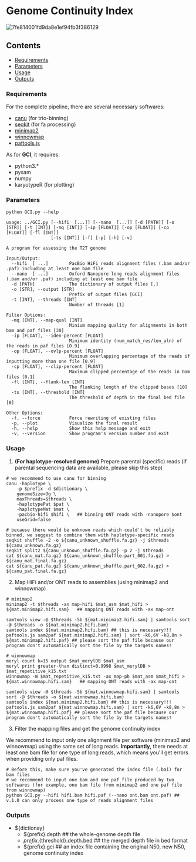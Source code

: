 # Genome Continuity Index
![7fe814001fd9da8e1ef94fb3f386129](https://github.com/yeeus/genome_assessment_tool/assets/118142448/75b978b6-a29f-4ade-b9c2-51a1c0ff60b0)



## Contents
- [Requirements](https://github.com/yeeus/genome_assessment_tool#requirements)
- [Parameters](https://github.com/yeeus/genome_assessment_tool#parameters)
- [Usage](https://github.com/yeeus/genome_assessment_tool#usage)
- [Outputs](https://github.com/yeeus/genome_assessment_tool#outputs)

### Requirements
For the complete pipeline, there are several necessary softwares:

- [canu](https://github.com/marbl/canu) (for trio-binning)
- [seqkit](https://github.com/shenwei356/seqkit) (for fa processing)
- [minimap2](https://github.com/lh3/minimap2)
- [winnowmap](https://github.com/marbl/Winnowmap)
- [paftools.js](https://github.com/lh3/minimap2/blob/master/misc/paftools.js)

As for **GCI**, it requires:
- python3.*
- pysam
- numpy
- karyotypeR (for plotting)

### Parameters
```
python GCI.py --help

usage: ../GCI.py [--hifi  [...]] [--nano  [...]] [-d [PATH]] [-o [STR]] [-t [INT]] [-mq [INT]] [-ip [FLOAT]] [-op [FLOAT]] [-cp [FLOAT]] [-fl [INT]]
                 [-ts [INT]] [-f] [-p] [-h] [-v]

A program for assessing the T2T genome

Input/Output:
  --hifi  [ ...]        PacBio HiFi reads alignment files (.bam and/or .paf) including at least one bam file
  --nano  [ ...]        Oxford Nanopore long reads alignment files (.bam and/or .paf) including at least one bam file
  -d [PATH]             The dictionary of output files [.]
  -o [STR], --output [STR]
                        Prefix of output files [GCI]
  -t [INT], --threads [INT]
                        Number of threads [1]

Filter Options:
  -mq [INT], --map-qual [INT]
                        Minium mapping quality for alignments in both bam and paf files [30]
  -ip [FLOAT], --iden-percent [FLOAT]
                        Minimum identity (num_match_res/len_aln) of the reads in paf files [0.9]
  -op [FLOAT], --ovlp-percent [FLOAT]
                        Minimum overlapping percentage of the reads if inputting more than one file [0.9]
  -cp [FLOAT], --clip-percent [FLOAT]
                        Maximum clipped percentage of the reads in bam files [0.1]
  -fl [INT], --flank-len [INT]
                        The flanking length of the clipped bases [10]
  -ts [INT], --threshold [INT]
                        The threshold of depth in the final bed file [0]

Other Options:
  -f, --force           Force rewriting of existing files
  -p, --plot            Visualize the final result
  -h, --help            Show this help message and exit
  -v, --version         Show program's version number and exit
```

### Usage
1. **(For haplotype-resolved genome)** Prepare parental (specific) reads (if parental sequencing data are available, please skip this step) 
```
# we recommend to use canu for binning
canu -haplotype \
    -p $prefix -d $dictionary \
    genomeSize=3g \
    maxThreads=$threads \
    -haplotypePat $pat \
    -haplotypeMat $mat \
    -pacbio-hifi $hifi \   ## binning ONT reads with -nanopore $ont
    useGrid=false

# because there would be unknown reads which could't be reliably binned, we suggest to combine them with haplotype-specific reads
seqkit shuffle -2 -o ${canu_unknown_shuffle.fa.gz} -j $threads ${canu_unknown.fa.gz}
seqkit split2 ${canu_unknown_shuffle.fa.gz} -p 2 -j $threads
cat ${canu_mat.fa.gz} ${canu_unknown_shuffle.part_001.fa.gz} > ${canu_mat.final.fa.gz}
cat ${canu_pat.fa.gz} ${canu_unknown_shuffle.part_002.fa.gz} > ${canu_pat.final.fa.gz}
```

2. Map HiFi and/or ONT reads to assemblies (using minimap2 and winnowmap)
```
# minimap2 
minimap2 -t $threads -ax map-hifi $mat_asm $mat_hifi > ${mat.minimap2.hifi.sam}   ## mapping ONT reads with -ax map-ont

samtools view -@ $threads -Sb ${mat.minimap2.hifi.sam} | samtools sort -@ $threads -o ${mat.minimap2.hifi.bam}
samtools index ${mat.minimap2.hifi.bam} ## this is necessary!!!
paftools.js sam2paf ${mat.minimap2.hifi.sam} | sort -k6,6V -k8,8n > ${mat.minimap2.hifi.paf} ## please sort the paf file because our program don't automatically sort the file by the targets names!

# winnowmap
meryl count k=15 output $mat_merylDB $mat_asm
meryl print greater-than distinct=0.9998 $mat_merylDB > $mat_repetitive_k15.txt
winnowmap -W $mat_repetitive_k15.txt -ax map-pb $mat_asm $mat_hifi > ${mat.winnowmap.hifi.sam}   ## mapping ONT reads with -ax map-ont

samtools view -@ $threads -Sb ${mat.winnowmap.hifi.sam} | samtools sort -@ $threads -o ${mat.winnowmap.hifi.bam}
samtools index ${mat.minimap2.hifi.bam} ## this is necessary!!!
paftools.js sam2paf ${mat.winnowmap.hifi.sam} | sort -k6,6V -k8,8n > ${mat.winnowmap.hifi.paf} ## please sort the paf file because our program don't automatically sort the file by the targets names!
```

3. Filter the mapping files and get the genome continuity index

We recommend to input only one alignment file per software (minimap2 and winnowmap) using the same set of long reads. **Importantly,** there needs at least one bam file for one type of long reads, which means you'll get errors when providing only paf files.
```
# Before this, make sure you've generated the index file (.bai) for bam files
# we recommend to input one bam and one paf file produced by two softwares (for example, one bam file from minimap2 and one paf file from winnowmap)
python GCI.py --hifi hifi.bam hifi.paf (--nano ont.bam ont.paf) ## v.1.0 can only process one type of reads alignment files 
```

### Outputs
- ${dictionay}
    - ${prefix}.depth ## the whole-genome depth file
    - ${prefix}.${threshold}.depth.bed ## the merged depth file in bed format
    - ${prefix}.gci ## an index file containing the original N50, new N50, genome continuity index
